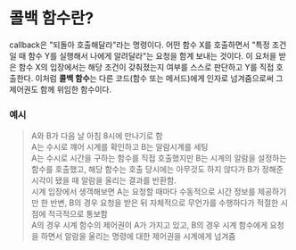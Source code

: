 # 콜백 함수란?
callback은 "되돌아 호출해달라"라는 명령이다. 어떤 함수 X를 호출하면서 "특정 조건일 때 함수 Y를 실행해서 나에게 알려달라"는 요청을 함계 보내는 것이다. 이 요처을 받은 함수 X의 입장에서는 해당 조건이 갖춰졌는지 여부를 스스로 판단하고 Y를 직접 호출한다. 이처럼 **콜백 함수**는 다른 코드(함수 또는 메서드)에게 인자로 넘겨줌으로써 그 제어권도 함께 위임한 함수이다.
### 예시
> A와 B가 다음 날 아침 8시에 만나기로 함 <br>
> A는 수시로 꺠어 시계를 확인하고 B는 알람시계를 세팅 <br>
> A는 수시로 시간을 구하는 함수를 직접 호출했지만 B는 시계의 알람을 설정하는 함수를 호출했고, 해당 함수는 호출 당시에는 아무것도 하지 않다가 B가 정해준 시각이 됐을 때 알람을 울리는 결과를 반환함. <br>
> 시계 입장에서 생객해보면 A는 요청할 때마다 수동적으로 시간 정보를 제공하기만 한 반변, B의 경우 요청을 받은 뒤 자체적으로 무언가를 수행하다가 적절한 시점에 적극적으로 통보함 <br>
> A의 경우 시계 함수의 제어권이 A가 가지고 있고, B의 경우 시계 함수에게 요청을 하면서 알람을 울리는 명령에 대한 제어권을 시계에게 넘겨줌
